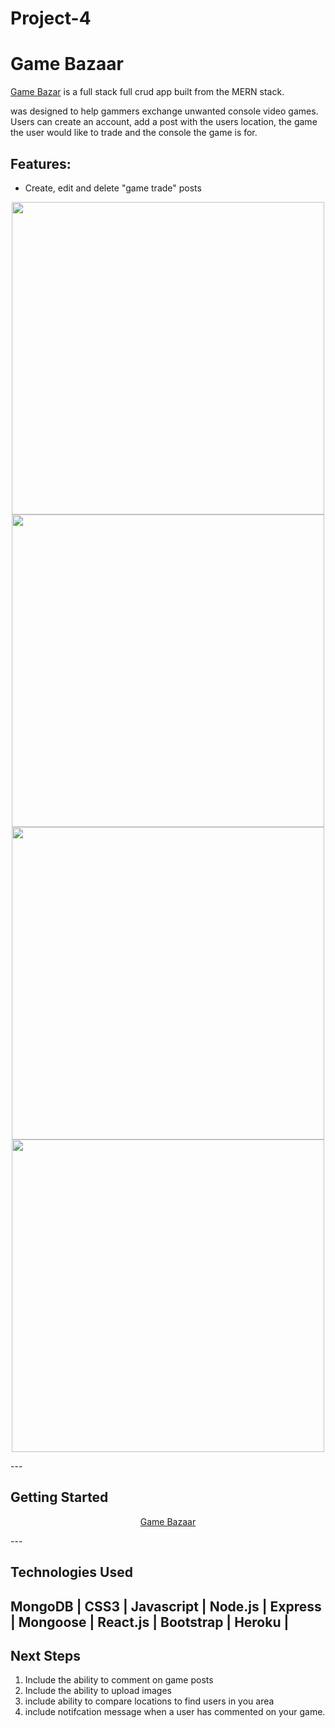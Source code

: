 
# Project-4
# Game Bazaar
<a href = https://game-bazaar.herokuapp.com/index>Game Bazar</a> is a full stack full crud app built from the MERN stack.
 
was designed to help gammers exchange unwanted console video games. Users can create an account, add a post with the users location,  the game the user would like to trade and the console the game is for.  
## Features:
- Create, edit and delete "game trade" posts

<p style= "text-align: center;">
<img src=https://i.imgur.com/d8v9BX6.png) width='500'>
<img src=https://i.imgur.com/kW9J536.png width="500">
<img src=https://i.imgur.com/3QFl6vP.png width="500">
<img src=https://i.imgur.com/WgQ1QRp.png width="500">
</p>
---


## Getting Started
<p style="text-align: center;">
<a href = https://game-bazaar.herokuapp.com/index>Game Bazaar</a>
</p>
---

## Technologies Used
MongoDB | CSS3 | Javascript | Node.js | Express | Mongoose | React.js | Bootstrap | Heroku | 
---

## Next Steps
1. Include the ability to comment on game posts
2. Include the ability to upload images
3. include ability to compare locations to find users in you area
4. include notifcation message when a user has commented on your game.